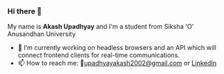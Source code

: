 ### Hi there 👋
My name is <b>Akash Upadhyay</b> and I'm a student from Siksha 'O' Anusandhan University
<!--
**Spectre-ak/Spectre-ak** is a ✨ _special_ ✨ repository because its `README.md` (this file) appears on your GitHub profile.

Here are some ideas to get you started:
-->
- 🔭 I’m currently working on headless browsers and an API which will connect frontend clients for real-time communications.
- 📫 How to reach me: 📧[upadhyayakash2002@gmail.com](upadhyayakash2002@gmail.com) or [LinkedIn](https://www.linkedin.com/in/akash-upadhyay-a565271ba/)

